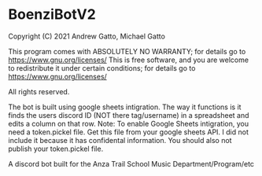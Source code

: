 # BoenziBotV2
Copyright (C) 2021  Andrew Gatto, Michael Gatto

  This program comes with ABSOLUTELY NO WARRANTY; for details go to https://www.gnu.org/licenses/
  This is free software, and you are welcome to redistribute it
  under certain conditions; for details go to https://www.gnu.org/licenses/
 
  All rights reserved.

The bot is built using google sheets intigration. The way it functions is it finds the users discord ID (NOT there tag/username) in a spreadsheet and edits a column on that row.
Note: To enable Google Sheets intigration, you need a token.pickel file. Get this file from your google sheets API. I did not include it because it has confidental information. You should also not publish your token.pickel file.

A discord bot built for the Anza Trail School Music Department/Program/etc
